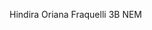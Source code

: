 Hindira Oriana Fraquelli 
3B NEM 


<!---
neghaaaaaaa/neghaaaaaaa is a ✨ special ✨ repository because its `README.md` (this file) appears on your GitHub profile.
You can click the Preview link to take a look at your changes.
--->
